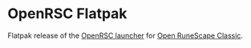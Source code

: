 # OpenRSC Flatpak

Flatpak release of the [OpenRSC launcher](https://gitlab.com/open-runescape-classic/core/-/tree/develop/PC_Launcher?ref_type=heads) for [Open RuneScape Classic](https://rsc.vet/).

